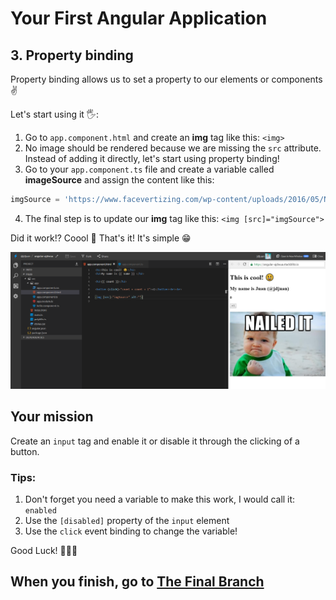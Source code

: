 # Your First Angular Application

## 3. Property binding

Property binding allows us to set a property to our elements or components ✌️

Let's start using it 🖐:

1. Go to `app.component.html` and create an **img** tag like this: `<img>`
2. No image should be rendered because we are missing the `src` attribute. Instead of adding it directly, let's start using property binding!
3. Go to your `app.component.ts` file and create a variable called **imageSource** and assign the content like this:

```typescript
imgSource = 'https://www.facevertizing.com/wp-content/uploads/2016/05/Nailed-It-Baby-Meme-06.jpg';
```

4. The final step is to update our **img** tag like this: `<img [src]="imgSource">`

Did it work!? Coool 💪 That's it! It's simple 😁

![result](result.png)

## Your mission

Create an `input` tag and enable it or disable it through the clicking of a button.

### Tips:

1. Don't forget you need a variable to make this work, I would call it: `enabled`
2. Use the `[disabled]` property of the `input` element
3. Use the `click` event binding to change the variable!

Good Luck! 🤡🤡🤡

## When you finish, go to [The Final Branch](https://github.com/jdjuan/your-first-angular-application/tree/4#your-first-angular-application)
